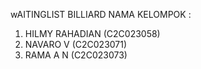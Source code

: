wAITINGLIST BILLIARD
NAMA KELOMPOK :
1. HILMY RAHADIAN (C2C023058)
2. NAVARO V (C2C023071)
3. RAMA A N (C2C023073)
